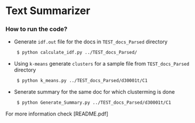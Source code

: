 # Text Summarizer

### How to run the code?
- Generate ``idf.out`` file for the docs in ``TEST_docs_Parsed`` directory
  ```sh
   $ python calculate_idf.py ../TEST_docs_Parsed/
   ```
-  Using ``k-means`` generate ``clusters`` for a sample file from ``TEST_docs_Parsed`` directory
   ```sh
    $ python k_means.py ../TEST_docs_Parsed/d30001t/C1
   ```
- Senerate summary for the same doc for which clusterming is done
   ```sh
    $ python Generate_Summary.py ../TEST_docs_Parsed/d30001t/C1
   ```

For more information check [README.pdf]
